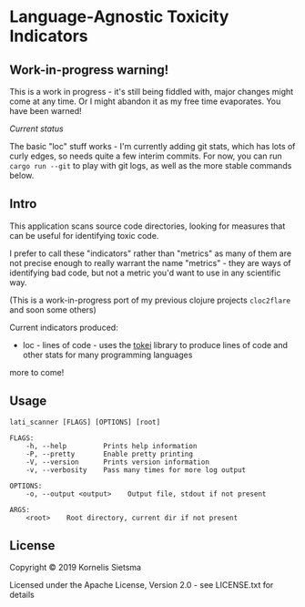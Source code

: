 # Language-Agnostic Toxicity Indicators

## Work-in-progress warning!

This is a work in progress - it's still being fiddled with, major changes might come at any time.  Or I might abandon it as my free time evaporates.  You have been warned!

*Current status*

The basic "loc" stuff works - I'm currently adding git stats, which has lots of curly edges, so needs quite a few interim commits.
For now, you can run `cargo run --git` to play with git logs, as well as the more stable commands below.

## Intro

This application scans source code directories, looking for measures that can be
useful for identifying toxic code.

I prefer to call these "indicators" rather than "metrics" as many of them are not precise enough
to really warrant the name "metrics" - they are ways of identifying bad code, but not a metric
you'd want to use in any scientific way.

(This is a work-in-progress port of my previous clojure projects `cloc2flare` and soon some others)

Current indicators produced:

- loc - lines of code - uses the [tokei](https://github.com/XAMPPRocky/tokei) library to produce lines of code and other stats for many programming languages

more to come!

## Usage

```
lati_scanner [FLAGS] [OPTIONS] [root]

FLAGS:
    -h, --help         Prints help information
    -P, --pretty       Enable pretty printing
    -V, --version      Prints version information
    -v, --verbosity    Pass many times for more log output

OPTIONS:
    -o, --output <output>    Output file, stdout if not present

ARGS:
    <root>    Root directory, current dir if not present
```
## License

Copyright © 2019 Kornelis Sietsma

Licensed under the Apache License, Version 2.0 - see LICENSE.txt for details
